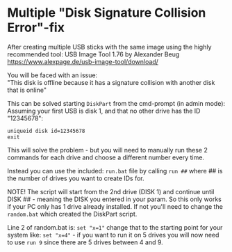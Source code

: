 # Multiple "Disk Signature Collision Error"-fix

After creating multiple USB sticks with the same image using the highly recommended tool: 
USB Image Tool 1.76  by Alexander Beug  
https://www.alexpage.de/usb-image-tool/download/  

You will be faced with an issue:  
"This disk is offline because it has a signature collision with another disk that is online"   

This can be solved starting ```DiskPart``` from the cmd-prompt (in admin mode):
Assuming your first USB is disk 1, and that no other drive has the ID "12345678":

```select disk 1   
uniqueid disk id=12345678  
exit
```

This will solve the problem - but you will need to manually run these 2 commands for each drive and choose a different number every time.  

Instead you can use the included: ```run.bat``` file by calling ```run ##``` where ## is the number of drives you want to create IDs for.  

NOTE! The script will start from the 2nd drive (DISK 1) and continue until DISK ## - meaning the DISK you entered in your param.  So this only works if  your PC only has 1 drive already installed.  If not you'll need to change the ```random.bat``` which created the DiskPart script. 

Line 2 of random.bat is: ```set "x=1"``` change that to the starting point for your system like: ```set "x=4"``` - if you want to run it on 5 drives you will now need to use ```run 9``` since there are 5 drives between 4 and 9.  
